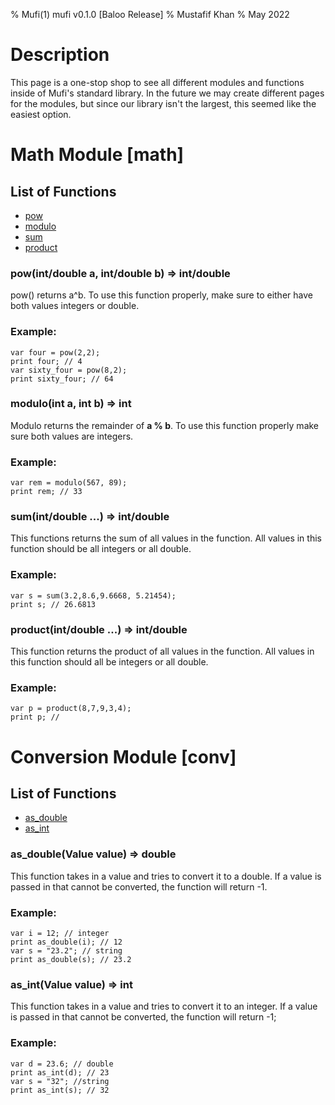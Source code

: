 % Mufi(1) mufi v0.1.0 [Baloo Release]
% Mustafif Khan
% May 2022

# Description 

This page is a one-stop shop to see all different 
modules and functions inside of Mufi's standard library.
In the future we may create different pages for the modules, 
but since our library isn't the largest, this seemed like the easiest option.

# Math Module [math]

## List of Functions
- [pow](#pow)
- [modulo](#modulo)
- [sum](#sum)
- [product](#product)

### pow(int/double a, int/double b) => int/double
pow() returns a^b. To use this function properly, make
sure to either have both values integers or double.


### Example:
```
var four = pow(2,2);
print four; // 4
var sixty_four = pow(8,2);
print sixty_four; // 64

```

### modulo(int a, int b) => int

Modulo returns the remainder of **a % b**. To use this function properly
make sure both values are integers.


### Example:
```
var rem = modulo(567, 89);
print rem; // 33

```

### sum(int/double ...) => int/double

This functions returns the sum of all values in the function.
All values in this function should be all integers or all double.


### Example:
```
var s = sum(3.2,8.6,9.6668, 5.21454);
print s; // 26.6813

```

### product(int/double ...) => int/double
This function returns the product of all values in the function.
All values in this function should all be integers or all double.


### Example:
```
var p = product(8,7,9,3,4);
print p; //

```

# Conversion Module [conv]

## List of Functions
- [as_double](#as_double)
- [as_int](#as_int)

### as_double(Value value) => double
This function takes in a value and tries to convert it to a double.
If a value is passed in that cannot be converted, the function will return -1.


### Example:
```
var i = 12; // integer
print as_double(i); // 12
var s = "23.2"; // string
print as_double(s); // 23.2

```


### as_int(Value value) => int

This function takes in a value and tries to convert it to an integer.
If a value is passed in that cannot be converted, the function will return -1;


### Example:
```
var d = 23.6; // double
print as_int(d); // 23
var s = "32"; //string
print as_int(s); // 32

```

